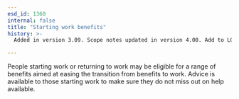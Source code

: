 ```yaml
---
esd_id: 1360
internal: false
title: "Starting work benefits"
history: >-
  Added in version 3.09. Scope notes updated in version 4.00. Add to LGSL, update description and scope notes in version 4.0.1.

---
```


People starting work or returning to work may be eligible for a range of benefits aimed at easing the transition from benefits to work.  Advice is available to those starting work to make sure they do not miss out on help available.

